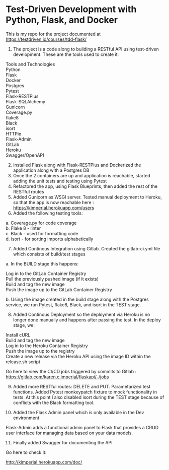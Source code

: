 # Test-Driven Development with Python, Flask, and Docker

This is my repo for the project documented at https://testdriven.io/courses/tdd-flask/


1. The project is a code along to building a RESTful API using test-driven development. These are the tools used to create it:

Tools and Technologies <br />
Python <br />
Flask <br />
Docker <br />
Postgres <br />
Pytest <br />
Flask-RESTPlus <br />
Flask-SQLAlchemy <br />
Gunicorn <br />
Coverage.py <br />
flake8 <br />
Black <br />
isort <br />
HTTPie <br />
Flask-Admin <br />
GitLab <br />
Heroku <br />
Swagger/OpenAPI <br />



2. Installed Flask along with Flask-RESTPlus and Dockerized the application along with a Postgres DB
3. Once the 2 containers are up and application is reachable, started adding the unit tests and testing using Pytest
4. Refactored the app, using Flask Blueprints, then added the rest of the RESTful routes
5. Added Gunicorn as WSGI server. Tested manual deployment to Heroku, so that the app is now reachable here : https://kimperial.herokuapp.com/users
6. Added the following testing tools:

a. Coverage.py for code coverage <br />
b. Flake 8 - linter <br />
c. Black - used for formatting code <br />
d. isort - for sorting imports alphabetically <br />

7. Added Continous Integration using Gitlab. Created the gitlab-ci.yml file which consists of build/test stages 

a. In the BUILD stage this happens: <br />

Log in to the GitLab Container Registry <br />
Pull the previously pushed image (if it exists) <br />
Build and tag the new image <br />
Push the image up to the GitLab Container Registry <br />

b. Using the image created in the build stage along with the Postgres service, we run Pytest, flake8, Black, and isort in the TEST stage. <br />

8. Added Continous Deployment so the deployment via Heroku is no longer done manually and happens after passing the test. In the deploy stage, we:

Install cURL <br />
Build and tag the new image <br />
Log in to the Heroku Container Registry <br />
Push the image up to the registry <br />
Create a new release via the Heroku API using the image ID within the release.sh script <br />

Go here to view the CI/CD jobs triggered by commits to Gitlab : https://gitlab.com/karen.c.imperial/flaskapi/-/jobs <br />

9. Added more RESTful routes: DELETE and PUT. Parametarized test functions. Added Pytest monkeypatch fixture to mock functionality in tests. At this point I also disabled isort during the TEST stage because of conflicts with the Black formatting tool. 

10. Added the Flask Admin panel which is only available in the Dev environment

Flask-Admin adds a functional admin panel to Flask that provides a CRUD user interface for managing data based on your data models. <br />

11. Finally added Swagger for documenting the API

Go here to check it: <br />

http://kimperial.herokuapp.com/doc/ <br />





